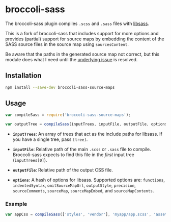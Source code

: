 # broccoli-sass

The broccoli-sass plugin compiles `.scss` and `.sass` files with
[libsass](https://github.com/sass/libsass).

This is a fork of broccoli-sass that includes support for more options and provides (partial)
support for source maps by embedding the content of the SASS source files in the source map using `sourcesContent`.

Be aware that the paths in the generated source map not correct, but this module does what I need
until the [underlying issue](https://github.com/sass/libsass/issues/908) is resolved.

## Installation

```bash
npm install --save-dev broccoli-sass-source-maps
```

## Usage

```js
var compileSass = require('broccoli-sass-source-maps');

var outputTree = compileSass(inputTrees, inputFile, outputFile, options);
```

* **`inputTrees`**: An array of trees that act as the include paths for
  libsass. If you have a single tree, pass `[tree]`.

* **`inputFile`**: Relative path of the main `.scss` or `.sass` file to compile.
  Broccoli-sass expects to find this file in the *first* input tree
  (`inputTrees[0]`).

* **`outputFile`**: Relative path of the output CSS file.

* **`options`**: A hash of options for libsass. Supported options are:
  `functions`, `indentedSyntax`, `omitSourceMapUrl`, `outputStyle`, `precision`,
  `sourceComments`, `sourceMap`, `sourceMapEmbed`, and `sourceMapContents`.

### Example

```js
var appCss = compileSass(['styles', 'vendor'], 'myapp/app.scss', 'assets/app.css');
```
